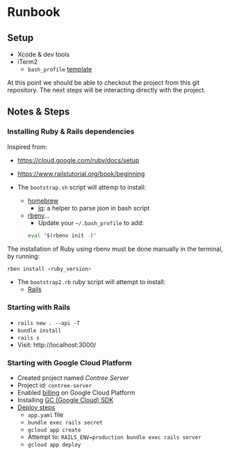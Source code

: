 # Runbook

## Setup

* Xcode & dev tools
* iTerm2
  * `bash_profile` [template](https://raw.githubusercontent.com/cbrdev28/rb-contree-server/master/docs/bash-profile-template.txt)

At this point we should be able to checkout the project from this git repository.
The next steps will be interacting directly with the project.

## Notes & Steps

### Installing Ruby & Rails dependencies

Inspired from:

* https://cloud.google.com/ruby/docs/setup
* https://www.railstutorial.org/book/beginning


* The `bootstrap.sh` script will attemp to install:
  * [homebrew](https://brew.sh)
    * [jq](https://stedolan.github.io/jq/): a helper to parse json in bash script
  * [rbenv](https://github.com/rbenv/rbenv#installation)...
    * Update your `~/.bash_profile` to add:
    ``` bash
    eval "$(rbenv init -)"
    ```


The installation of Ruby using rbenv must be done manually in the terminal, by running:
``` bash
rben install <ruby_version>
```


* The `bootstrap2.rb` ruby script will attempt to install:
  * [Rails](https://guides.rubyonrails.org/getting_started.html)

### Starting with Rails

* `rails new . --api -T`
* `bundle install`
* `rails s`
* Visit: http://localhost:3000/

### Starting with Google Cloud Platform

* Created project named _Contree Server_
* Project id: `contree-server`
* Enabled [billing](https://console.cloud.google.com/project/_/settings?_ga=2.219190108.-471678104.1567293403) on Google Cloud Platform
* Installing [GC (Google Cloud) SDK](https://cloud.google.com/sdk/docs/)
* [Deploy steps](https://cloud.google.com/ruby/rails/appengine#deploy-to-app-engine)
  * `app.yaml` file
  * `bundle exec rails secret`
  * `gcloud app create`
  * Attempt to: `RAILS_ENV=production bundle exec rails server`
  * `gcloud app deploy`
